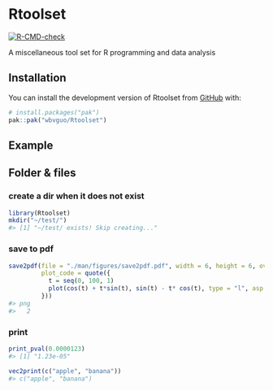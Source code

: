 
<!-- README.md is generated from README.Rmd. Please edit that file -->

# Rtoolset

<!-- badges: start -->

[![R-CMD-check](https://github.com/wbvguo/Rtoolset/actions/workflows/R-CMD-check.yaml/badge.svg)](https://github.com/wbvguo/Rtoolset/actions/workflows/R-CMD-check.yaml)
<!-- badges: end -->

A miscellaneous tool set for R programming and data analysis

## Installation

You can install the development version of Rtoolset from
[GitHub](https://github.com/wbvguo/Rtoolset.git) with:

``` r
# install.packages("pak")
pak::pak("wbvguo/Rtoolset")
```

## Example

## Folder & files

### create a dir when it does not exist

``` r
library(Rtoolset)
mkdir("~/test/")
#> [1] "~/test/ exists! Skip creating..."
```

### save to pdf

``` r
save2pdf(file = "./man/figures/save2pdf.pdf", width = 6, height = 6, overwrite = TRUE,
         plot_code = quote({
           t = seq(0, 100, 1)
           plot(cos(t) + t*sin(t), sin(t) - t* cos(t), type = "l", asp = 1)
         }))
#> png 
#>   2
```

### print

``` r
print_pval(0.0000123)
#> [1] "1.23e-05"
```

``` r
vec2print(c("apple", "banana"))
#> c("apple", "banana")
```

<!-- ## Legacy -->
<!-- What is special about using `README.Rmd` instead of just `README.md`? You can include R chunks like so: -->
<!-- ```{r cars} -->
<!-- summary(cars) -->
<!-- ``` -->
<!-- You'll still need to render `README.Rmd` regularly, to keep `README.md` up-to-date. `devtools::build_readme()` is handy for this. -->
<!-- You can also embed plots. In that case, don't forget to commit and push the resulting figure files, so they display on GitHub and CRAN. -->
